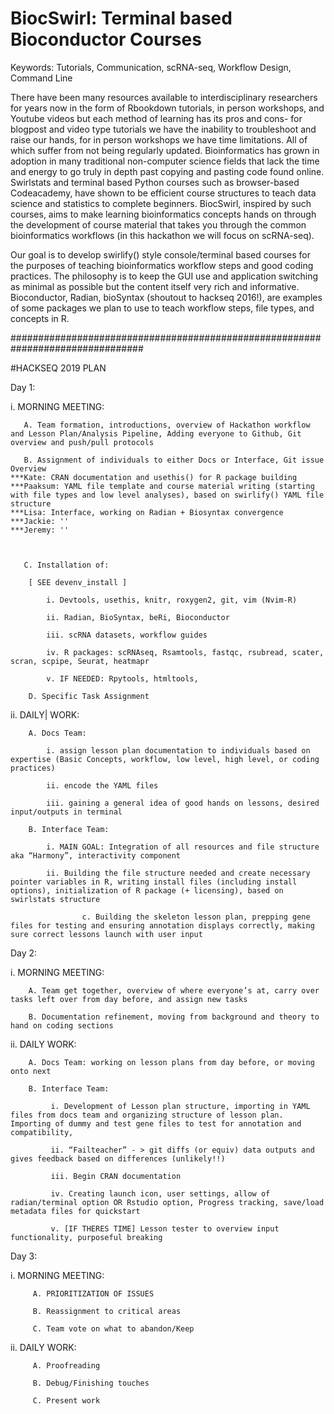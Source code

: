 # BiocSwirl: Terminal based Bioconductor Courses 

Keywords: 
Tutorials, Communication, scRNA-seq, Workflow Design, Command Line

There have been many resources available to interdisciplinary researchers for years now in the form of Rbookdown tutorials, in person workshops, and Youtube videos but each method of learning has its pros and cons- for blogpost and video type tutorials we have the inability to troubleshoot and raise our hands, for in person workshops we have time limitations. All of which suffer from not being regularly updated. Bioinformatics has grown in adoption in many traditional non-computer science fields that lack the time and energy to go truly in depth past copying and pasting code found online. Swirlstats and terminal based Python courses such as browser-based Codeacademy, have shown to be efficient course structures to teach data science and statistics to complete beginners. BiocSwirl, inspired by such courses, aims to make learning bioinformatics concepts hands on through the development of course material that takes you through the common bioinformatics workflows (in this hackathon we will focus on scRNA-seq).

Our goal is to develop swirlify() style console/terminal based courses for the purposes of teaching bioinformatics workflow steps and good coding practices. The philosophy is to keep the GUI use and application switching as minimal as possible but the content itself very rich and informative. Bioconductor, Radian, bioSyntax (shoutout to hackseq 2016!), are examples of some packages we plan to use to teach workflow steps, file types, and concepts in R.



################################################################################


#HACKSEQ 2019 PLAN

Day 1: 

   i. MORNING  MEETING: 

       A. Team formation, introductions, overview of Hackathon workflow and Lesson Plan/Analysis Pipeline, Adding everyone to Github, Git overview and push/pull protocols 

       B. Assignment of individuals to either Docs or Interface, Git issue Overview
	***Kate: CRAN documentation and usethis() for R package building
	***Paaksum: YAML file template and course material writing (starting with file types and low level analyses), based on swirlify() YAML file structure
	***Lisa: Interface, working on Radian + Biosyntax convergence 
	***Jackie: '' 
	***Jeremy: ''
			    


       C. Installation of:

	    [ SEE devenv_install ]

            i. Devtools, usethis, knitr, roxygen2, git, vim (Nvim-R)

            ii. Radian, BioSyntax, beRi, Bioconductor 

            iii. scRNA datasets, workflow guides 

            iv. R packages: scRNAseq, Rsamtools, fastqc, rsubread, scater, scran, scpipe, Seurat, heatmapr

            v. IF NEEDED: Rpytools, htmltools, 

        D. Specific Task Assignment 

  ii. DAILY| WORK: 

        A. Docs Team: 

            i. assign lesson plan documentation to individuals based on expertise (Basic Concepts, workflow, low level, high level, or coding practices) 

            ii. encode the YAML files

            iii. gaining a general idea of good hands on lessons, desired input/outputs in terminal  

        B. Interface Team: 

            i. MAIN GOAL: Integration of all resources and file structure aka “Harmony”, interactivity component

            ii. Building the file structure needed and create necessary pointer variables in R, writing install files (including install options), initialization of R package (+ licensing), based on swirlstats structure 

                    c. Building the skeleton lesson plan, prepping gene files for testing and ensuring annotation displays correctly, making sure correct lessons launch with user input  



Day 2: 

   i. MORNING MEETING: 

        A. Team get together, overview of where everyone’s at, carry over tasks left over from day before, and assign new tasks

        B. Documentation refinement, moving from background and theory to hand on coding sections

   ii. DAILY WORK:

        A. Docs Team: working on lesson plans from day before, or moving onto next 

        B. Interface Team: 

             i. Development of Lesson plan structure, importing in YAML files from docs team and organizing structure of lesson plan. Importing of dummy and test gene files to test for annotation and compatibility, 

             ii. “Failteacher” - > git diffs (or equiv) data outputs and gives feedback based on differences (unlikely!!) 

             iii. Begin CRAN documentation 

             iv. Creating launch icon, user settings, allow of radian/terminal option OR Rstudio option, Progress tracking, save/load metadata files for quickstart

             v. [IF THERES TIME] Lesson tester to overview input functionality, purposeful breaking  


Day 3:

   i. MORNING MEETING: 

         A. PRIORITIZATION OF ISSUES

         B. Reassignment to critical areas

         C. Team vote on what to abandon/Keep 

   ii. DAILY WORK: 

         A. Proofreading 

         B. Debug/Finishing touches 

         C. Present work 

